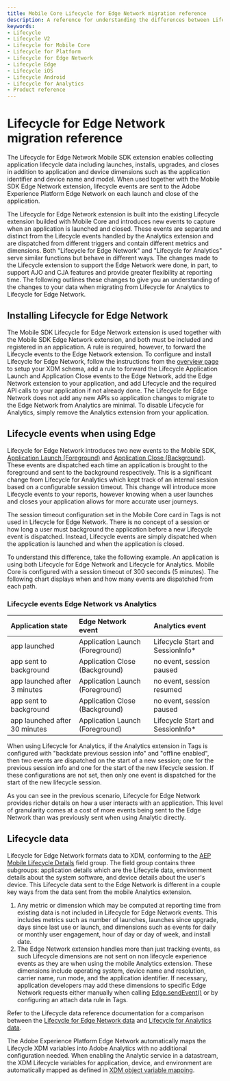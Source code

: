 ```yaml
---
title: Mobile Core Lifecycle for Edge Network migration reference
description: A reference for understanding the differences between Lifecycle for Edge Network vs Lifecycle for Analytics.
keywords:
- Lifecycle
- Lifecycle V2
- Lifecycle for Mobile Core
- Lifecycle for Platform
- Lifecycle for Edge Network
- Lifecycle Edge
- Lifecycle iOS
- Lifecycle Android
- Lifecycle for Analytics
- Product reference
---
```


# Lifecycle for Edge Network migration reference
The Lifecycle for Edge Network Mobile SDK extension enables collecting application lifecycle data including launches, installs, upgrades, and closes in addition to application and device dimensions such as the application identifier and device name and model. When used together with the Mobile SDK Edge Network extension, lifecycle events are sent to the Adobe Experience Platform Edge Network on each launch and close of the application.

The Lifecycle for Edge Network extension is built into the existing Lifecycle extension builded with Mobile Core and introduces new events to capture when an application is launched and closed. These events are separate and distinct from the Lifecycle events handled by the Analytics extension and are dispatched from different triggers and contain different metrics and dimensions. Both "Lifecycle for Edge Network" and "Lifecycle for Analytics" serve similar functions but behave in different ways. The changes made to the Lifecycle extension to support the Edge Network were done, in part, to support AJO and CJA features and provide greater flexibility at reporting time. The following outlines these changes to give you an understanding of the changes to your data when migrating from Lifecycle for Analytics to Lifecycle for Edge Network. 

## Installing Lifecycle for Edge Network
The Mobile SDK Lifecycle for Edge Network extension is used together with the Mobile SDK Edge Network extension, and both must be included and registered in an application. A rule is required, however, to forward the Lifecycle events to the Edge Network extension. To configure and install Lifecycle for Edge Network, follow the instructions from the [overview page](../lifecycle-for-edge-network/index.md#configure-and-install-lifecycle-for-edge-network) to setup your XDM schema, add a rule to forward the Lifecycle Application Launch and Application Close events to the Edge Network, add the Edge Network extension to your application, and add Lifecycle and the required API calls to your application if not already done. The Lifecycle for Edge Network does not add any new APIs so application changes to migrate to the Edge Network from Analytics are minimal. To disable Lifecycle for Analytics, simply remove the Analytics extension from your application.

## Lifecycle events when using Edge
Lifecycle for Edge Network introduces two new events to the Mobile SDK, [Application Launch (Foreground)](../../home/base/mobile-core/lifecycle/event-reference.md#lifecycle-application-foreground) and [Application Close (Background)](../../home/base/mobile-core/lifecycle/event-reference.md#lifecycle-application-background). These events are dispatched each time an application is brought to the foreground and sent to the background respectively. This is a significant change from Lifecycle for Analytics which kept track of an internal session based on a configurable session timeout. This change will introduce more Lifecycle events to your reports, however knowing when a user launches and closes your application allows for more accurate user journeys. 

The session timeout configuration set in the Mobile Core card in Tags is not used in Lifecycle for Edge Network. There is no concept of a session or how long a user must background the application before a new Lifecycle event is dispatched. Instead, Lifecycle events are simply dispatched when the application is launched and when the application is closed.

To understand this difference, take the following example. An application is using both Lifecycle for Edge Network and Lifecycle for Analytics. Mobile Core is configured with a session timeout of 300 seconds (5 minutes). The following chart displays when and how many events are dispatched from each path.

### Lifecycle events Edge Network vs Analytics

| **Application state** | **Edge Network event** | **Analytics event** |
| :--- | :--- | :--- |
| app launched | Application Launch (Foreground)  | Lifecycle Start and SessionInfo* |
| app sent to background | Application Close (Background) | no event, session paused |
| app launched after 3 minutes | Application Launch (Foreground) | no event, session resumed |
| app sent to background | Application Close (Background) | no event, session paused |
| app launched after 30 minutes | Application Launch (Foreground) | Lifecycle Start and SessionInfo* |

<InlineAlert variant="info" slots="text"/>

When using Lifecycle for Analytics, if the Analytics extension in Tags is configured with "backdate previous session info" and "offline enabled", then two events are dispatched on the start of a new session; one for the previous session info and one for the start of the new lifecycle session. If these configurations are not set, then only one event is dispatched for the start of the new lifecycle session.

As you can see in the previous scenario, Lifecycle for Edge Network provides richer details on how a user interacts with an application. This level of granularity comes at a cost of more events being sent to the Edge Network than was previously sent when using Analytic directly.

## Lifecycle data

Lifecycle for Edge Network formats data to XDM, conforming to the [AEP Mobile Lifecycle Details](https://github.com/adobe/xdm/blob/master/docs/reference/adobe/experience/aep-mobile-lifecycle-details.schema.md) field group. The field group contains three subgroups: application details which are the Lifecycle data, environment details about the system software, and device details about the user's device. This Lifecycle data sent to the Edge Network is different in a couple key ways from the data sent from the mobile Analytics extension. 

1. Any metric or dimension which may be computed at reporting time from existing data is not included in Lifecycle for Edge Network events. This includes metrics such as number of launches, launches since upgrade, days since last use or launch, and dimensions such as events for daily or monthly user engagement, hour of day or day of week, and install date.
2. The Edge Network extension handles more than just tracking events, as such Lifecycle dimensions are not sent on non lifecycle experience events as they are when using the mobile Analytics extension. These dimensions include operating system, device name and resolution, carrier name, run mode, and the application identifier. If necessary, application developers may add these dimensions to specific Edge Network requests either manually when calling [Edge.sendEvent()](../edge-network/api-reference.md#sendevent) or by configuring an attach data rule in Tags.

Refer to the Lifecycle data reference documentation for a comparison between the [Lifecycle for Edge Network data](./metrics.md) and [Lifecycle for Analytics data](../../home/base/mobile-core/lifecycle/metrics.md).

<InlineAlert variant="info" slots="text"/>

The Adobe Experience Platform Edge Network automatically maps the Lifecycle XDM variables into Adobe Analytics with no additional configuration needed. When enabling the Analytic service in a datastream, the XDM Lifecycle variables for application, device, and environment are automatically mapped as defined in [XDM object variable mapping](https://experienceleague.adobe.com/en/docs/analytics/implementation/aep-edge/xdm-var-mapping).


